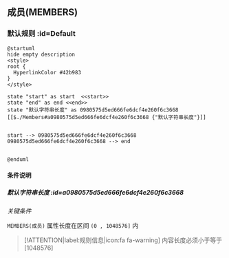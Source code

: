 ## 成员(MEMBERS) <!-- {docsify-ignore-all} -->

   

### 默认规则 :id=Default

```plantuml
@startuml
hide empty description
<style>
root {
  HyperlinkColor #42b983
}
</style>

state "start" as start  <<start>>
state "end" as end <<end>>
state "默认字符串长度" as 0980575d5ed666fe6dcf4e260f6c3668 [[$./Members#a0980575d5ed666fe6dcf4e260f6c3668 {"默认字符串长度"}]]


start --> 0980575d5ed666fe6dcf4e260f6c3668 
0980575d5ed666fe6dcf4e260f6c3668 --> end 


@enduml
```

#### 条件说明

##### 默认字符串长度 :id=a0980575d5ed666fe6dcf4e260f6c3668


*关键条件*


`MEMBERS(成员)` 属性长度在区间 `(0 , 1048576]` 内

> [!ATTENTION|label:规则信息|icon:fa fa-warning]
> 内容长度必须小于等于[1048576]







